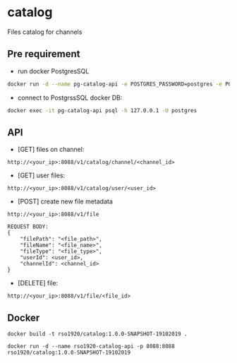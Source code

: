 # catalog
Files catalog for channels

## Pre requirement

* run docker PostgresSQL
```bash
docker run -d --name pg-catalog-api -e POSTGRES_PASSWORD=postgres -e POSTGRES_DB=image-metadata -p 5435:5432 postgres:12
```

* connect to PostgrssSQL docker DB:

```bash
docker exec -it pg-catalog-api psql -h 127.0.0.1 -U postgres 
```

## API

* [GET] files on channel:
```
http://<your_ip>:8088/v1/catalog/channel/<channel_id>
```

* [GET] user files:
```
http://<your_ip>:8088/v1/catalog/user/<user_id>
```

* [POST] create new file metadata
```
http://<your_ip>:8088/v1/file

REQUEST BODY:
{
	"filePath": "<file_path>",
	"fileName": "<file_name>",
	"fileType": "<file_type>",
	"userId": <user_id>,
	"channelId": <channel_id>
}
```

* [DELETE] file:
```
http://<your_ip>:8088/v1/file/<file_id>
```

## Docker

```$xslt
docker build -t rso1920/catalog:1.0.0-SNAPSHOT-19102019 .
```

```$xslt
docker run -d --name rso1920-catalog-api -p 8088:8088 rso1920/catalog:1.0.0-SNAPSHOT-19102019
```
